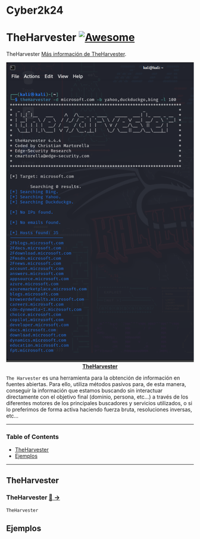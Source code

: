 # Cyber2k24

# TheHarvester [![Awesome](https://awesome.re/badge.svg)](https://awesome.re)

TheHarvester [Más información de TheHarvester](https://www.osintux.org/documentacion/the-harvester/).

<p align="center">
  <img src="image/Screenshot_13.png" /><br />
  <strong><a href="https://www.osintux.org/documentacion/the-harvester">TheHarvester</a></strong>
</p>

`The Harvester` es una herramienta para la obtención de información en fuentes abiertas. Para ello, utiliza métodos pasivos para, de esta manera, conseguir la información que estamos buscando sin interactuar directamente con el objetivo final (dominio, persona, etc…) a través de los diferentes motores de los principales buscadores y servicios utilizados, o si lo preferimos de forma activa haciendo fuerza bruta, resoluciones inversas, etc…

---


### **Table of Contents**

- [TheHarvester](#TheHarvester)
- [Ejemplos](#Ejemplos)

---


## TheHarvester

### TheHarvester [🔎 &#x2192;](https://www.kali.org/tools/TheHarvester/)

```
TheHarvester
```

## Ejemplos

